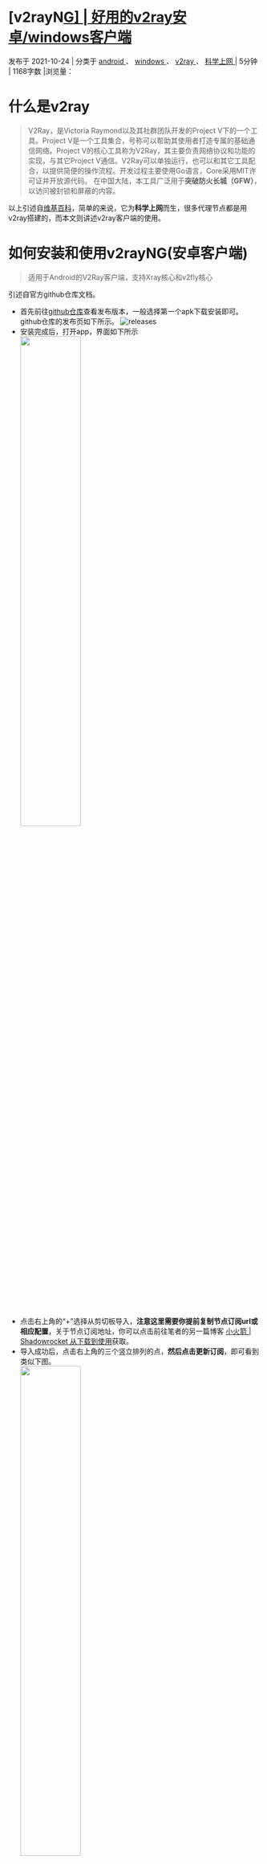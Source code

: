 # [v2rayN[G\] | 好用的v2ray安卓/windows客户端](https://cktime.github.io/post/202110241/)

 发布于 2021-10-24 | 分类于 [android ](https://cktime.github.io/tag/qk6BX-cTe/)、 [windows ](https://cktime.github.io/tag/D6IWJHsmPN/)、 [v2ray ](https://cktime.github.io/tag/fkFLd9ZgaD/)、 [科学上网 ](https://cktime.github.io/tag/VANouF4fb/)| 5分钟 | 1168字数 |浏览量：

# 什么是v2ray

> V2Ray，是Victoria Raymond以及其社群团队开发的Project V下的一个工具。Project V是一个工具集合，号称可以帮助其使用者打造专属的基础通信网络。Project V的核心工具称为V2Ray，其主要负责网络协议和功能的实现，与其它Project V通信。V2Ray可以单独运行，也可以和其它工具配合，以提供简便的操作流程。开发过程主要使用Go语言，Core采用MIT许可证并开放源代码。
> 在中国大陆，本工具广泛用于**突破防火长城（GFW）**，以访问被封锁和屏蔽的内容。

以上引述自[维基百科](https://zh.wikipedia.org/wiki/V2Ray)，简单的来说，它为**科学上网**而生，很多代理节点都是用v2ray搭建的，而本文则讲述v2ray客户端的使用。

# 如何安装和使用v2rayNG(安卓客户端)

> 适用于Android的V2Ray客户端，支持Xray核心和v2fly核心

引述自官方github仓库文档。

- 首先前往[github仓库](https://github.com/2dust/v2rayNG/releases)查看发布版本，一般选择第一个apk下载安装即可。github仓库的发布页如下所示。
  ![releases](https://cktime.github.io/post-images/1635070949536.jpg)
- 安装完成后，打开app，界面如下所示
  <br><img src="https://cktime.github.io/post-images/1635071523178.jpg" width="50%" height="50%">
- 点击右上角的“+”选择从剪切板导入，**注意这里需要你提前复制节点订阅url或相应配置**，关于节点订阅地址，你可以点击前往笔者的另一篇博客 [小火箭 | Shadowrocket 从下载到使用](https://cktime.github.io/post/202110231/#如何获取节点并使用)获取。
- 导入成功后，点击右上角的三个竖立排列的点，**然后点击更新订阅**，即可看到类似下图。
  <br><img src="https://cktime.github.io/post-images/1635078617504.jpg" width="50%" height="50%">
- 再次点击右上角的三个竖立排列的点，然后依次点击“测试全部配置真连接”、“按测试结果排序”，即可看到下图所示。
  <br><img src="https://cktime.github.io/post-images/1635072975361.jpg" width="50%" height="50%">
- 点击第一行的配置，以上图为例，即Pool__25，然后点即右下方“v字样”的图片，若出现关于vpn的请求，选择确定或授权即可，在连接后小图标会变绿，而且手机顶部状态栏会显示vpn的字样，此时前往访问[谷歌](https://www.google.com/)，如果显示出谷歌网页，便可以科学上网了。

## 更好的路由配置(绕过大陆局域网和大陆地址)

如果想要以更舒适的状态科学上网，那无疑是要配置路由的，因为如果全局vpn访问类似百度的国内网址，甚至是局域网，那效果不言而喻，很慢的网速和404。

- 点击app左上方三条横杠图标，然后点击设置，**这时再点击启用本地DNS，最后点击预定义规则选择绕过局域网和大陆地址**，这时就配置好了，效果如下图所示。
  <br><img src="https://cktime.github.io/post-images/1635074351344.jpg" width="50%" height="50%">

# 如何安装和使用v2rayN(windows客户端)

v2rayN是一款免安装的软件，非常轻便，还是一样出自v2rayNG的作者之手。

- 首先前往[github仓库](https://github.com/2dust/v2rayN/releases/)发布页下载最新版压缩包，点击选择v2rayN-Core.zip进行下载。
  ![img](https://cktime.github.io/post-images/1635074707097.jpg)
- 解压缩后打开文件夹中的v2rayN.exe程序，然后右下方window任务栏中会出现一个蓝底白色V图标，也可能隐藏在小三角图标中，然后点击打开主程序界面。
- 点击添加服务器，选择从剪切板导入批量URL，**与上文安卓端一样需要提前复制节点订阅url或相应配置**，关于节点订阅地址，你可以点击前往笔者的另一篇博客 [小火箭 | Shadowrocket 从下载到使用](https://cktime.github.io/post/202110231/#如何获取节点并使用)获取。之后点击主菜单的订阅，再选择点击更新订阅，效果如下图所示。
  ![img](https://cktime.github.io/post-images/1635075721806.jpg)
- Ctrl+A全选，然后右键点击测试服务器速度，选择一个速度还不错的节点右键点击，再选择设置为活动服务器即可，最后打开[谷歌](https://www.google.com/)进行测试。效果如下图所示。
  ![img](https://cktime.github.io/post-images/1635076246130.jpg)

## 更好的路由配置(绕过大陆)

原因安卓端教程已写，就不再赘述。

- 点击设置，选择路由设置，然后点击启用高级路由功能，**再点击确定**，然后右击任务栏上该程序图标，选择路由，选择绕过大陆即可。效果如下图所示。
  <br>![img](https://cktime.github.io/post-images/1635076777278.jpg)

# 进阶

可以前往官方Github仓库查看文档了解更多，有问题也可以提issure。

[点击前往v2rayN项目仓库(windows端)](https://github.com/2dust/v2rayN/)
[点击前往v2rayNG项目仓库(安卓端)](https://github.com/2dust/v2rayNG/)

当然如果你已经成功完成科学上网，你可以加入v2rayN&G官方Telegram群组，了解和学习更多。

[点击加入官方TG群组](https://t.me/v2rayN)

- **本文作者：** cktime
- **本文链接：** https://cktime.github.io/post/202110241/
- **版权声明：** 本博客所有文章除特别声明外，均采用[ BY-NC-SA](https://creativecommons.org/licenses/by-nc-sa/4.0/) 许可协议。转载请注明出处！
